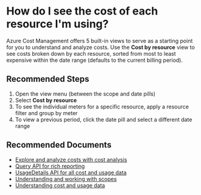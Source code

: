 <properties
	articleId="costanalysis-costbyresource"
	articleTags="costanalysis,views"
	pageTitle="How do I see the cost of each resource I'’m using?"
	description="Cost by resource"
	displayOrder="1"
	authors="flanakin"
	ms.author="micflan"
	selfHelpType="resource"
	service="microsoft.costmanagement"
	resource="costanalysis"
	resourceTags=""
	productPesIds="15659"
	supportTopicIds="32615286"
	cloudEnvironments="public,fairfax"
/>

# How do I see the cost of each resource I'm using?

Azure Cost Management offers 5 built-in views to serve as a starting point for you to understand and analyze costs. 
Use the **Cost by resource** view to see costs broken down by each resource, sorted from most to least expensive within the date range (defaults to the current billing period).

## **Recommended Steps**

1. Open the view menu (between the scope and date pills)
2. Select **Cost by resource**
3. To see the individual meters for a specific resource, apply a resource filter and group by meter
4. To view a previous period, click the date pill and select a different date range

## **Recommended Documents**

* [Explore and analyze costs with cost analysis](https://docs.microsoft.com/azure/cost-management/quick-acm-cost-analysis)
* [Query API for rich reporting](https://docs.microsoft.com/rest/api/cost-management/query)
* [UsageDetails API for all cost and usage data](https://docs.microsoft.com/rest/api/consumption/usagedetails/list)
* [Understanding and working with scopes](https://docs.microsoft.com/azure/cost-management/understand-work-scopes)
* [Understanding cost and usage data](https://docs.microsoft.com/azure/cost-management/understand-cost-mgt-data)

